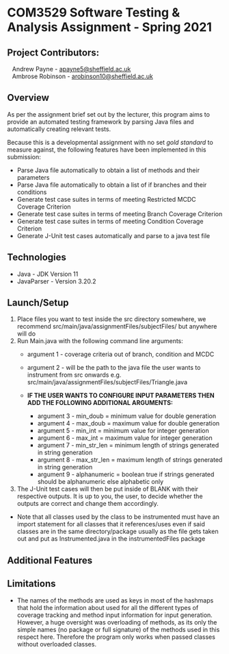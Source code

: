 # COM3529 Software Testing & Analysis Assignment - Spring 2021

## Project Contributors: 
&nbsp;&nbsp; Andrew Payne - apayne5@sheffield.ac.uk \
&nbsp;&nbsp; Ambrose Robinson - arobinson10@sheffield.ac.uk

## Overview

As per the assignment brief set out by the lecturer, this program aims to provide an automated testing 
framework by parsing Java files and automatically creating relevant tests.

Because this is a developmental assignment with no set *gold standard* to measure against, the 
following features have been implemented in this submission: 

* Parse Java file  automatically to obtain a list of methods and their parameters
* Parse Java file automatically to obtain a list of if branches and their conditions
* Generate test case suites in terms of meeting Restricted MCDC Coverage Criterion
* Generate test case suites in terms of meeting Branch Coverage Criterion
* Generate test case suites in terms of meeting Condition Coverage Criterion
* Generate J-Unit test cases automatically and parse to a java test file


## Technologies
* Java - JDK Version 11 
* JavaParser - Version 3.20.2 


## Launch/Setup

1. Place files you want to test inside the src directory somewhere, we recommend src/main/java/assignmentFiles/subjectFiles/ but anywhere will do
2. Run Main.java with the following command line arguments:
	- argument 1 - coverage criteria out of branch, condition and MCDC
	- argument 2 - will be the path to the java file the user wants to instrument from src onwards e.g. src/main/java/assignmentFiles/subjectFiles/Triangle.java
	
	- **IF THE USER WANTS TO CONFIGURE INPUT PARAMETERS THEN ADD THE FOLLOWING ADDITIONAL ARGUMENTS:**
        - argument 3 - min_doub = minimum value for double generation
        - argument 4 - max_doub = maximum value for double generation
        - argument 5 - min_int = minimum value for integer generation
        - argument 6 - max_int = maximum value for integer generation
        - argument 7 - min_str_len = minimum length of strings generated in string generation
        - argument 8 - max_str_len = maximum length of strings generated in string generation
        - argument 9 - alphanumeric = boolean true if strings generated should be alphanumeric else alphabetic only
3. The J-Unit test cases will then be put inside of BLANK with their respective outputs. It is up to you, the user, to decide whether the outputs are correct and change them accordingly.

* Note that all classes used by the class to be instrumented must have an import statement for all classes that it references/uses even if said classes are in the same directory/package usually as the file gets taken out and put as Instrumented.java in the instrumentedFiles package

## Additional Features


## Limitations

* The names of the methods are used as keys in most of the hashmaps that hold the information about used for all the different types of coverage tracking and method input information for input generation. However, a huge oversight was overloading of methods, as its only the simple names (no package or full signature) of the methods used in this respect here. Therefore the program only works when passed classes without overloaded classes.
